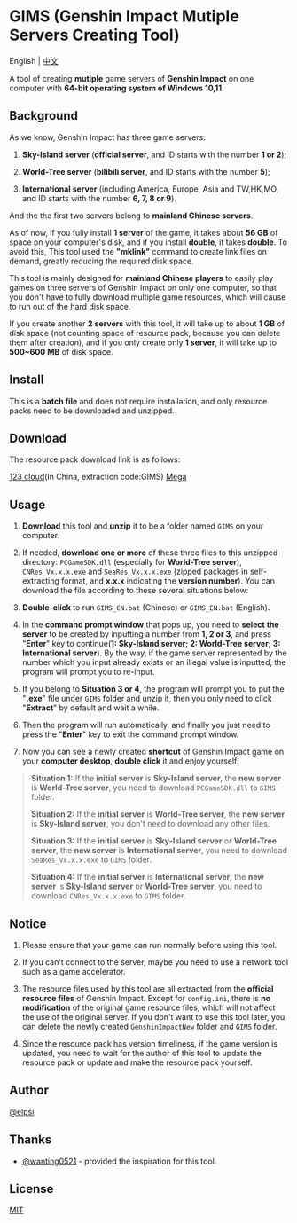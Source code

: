 # GIMS (Genshin Impact Mutiple Servers Creating Tool)

English | [中文](https://github.com/ELPSI/GIMS/blob/main/README.md)

A tool of creating **mutiple** game servers of **Genshin Impact** on one computer with **64-bit operating system of Windows 10,11**.

## Background
  As we know, Genshin Impact has three game servers:

1. **Sky-Island server** (**official server**, and ID starts with the number **1 or 2**);

2. **World-Tree server** (**bilibili server**, and ID starts with the number **5**);

3. **International server** (including America, Europe, Asia and TW,HK,MO, and ID starts with the number **6, 7, 8 or 9**).

And the the first two servers belong to **mainland Chinese servers**.

As of now, if you fully install **1 server** of the game, it takes about **56 GB** of space on your computer's disk, and if you install **double**, it takes **double**. To avoid this, This tool used the **"mklink"** command to create link files on demand, greatly reducing the required disk space.

This tool is mainly designed for **mainland Chinese players** to easily play games on three servers of Genshin Impact on only one computer, so that you don't have to fully download multiple game resources, which will cause to run out of the hard disk space. 

If you create another **2 servers** with this tool, it will take up to about **1 GB** of disk space (not counting space of resource pack, because you can delete them after creation), and if you only create only **1 server**, it will take up to **500~600 MB** of disk space.

## Install
This is a **batch file** and does not require installation, and only resource packs need to be downloaded and unzipped.

## Download
The resource pack download link is as follows:

[123 cloud](https://www.123pan.com/s/1ym7Vv-Ka6vd.html)(In China, extraction code:GIMS)
[Mega](https://mega.nz/folder/9Z1mVJKC#J7IncDd9njeXiRAje8p3VA)


## Usage
1. **Download** this tool and **unzip** it to be a folder named `GIMS` on your computer.

2. If needed, **download one or more** of these three files to this unzipped directory: `PCGameSDK.dll` (especially for **World-Tree server**), `CNRes_Vx.x.x.exe` and `SeaRes_Vx.x.x.exe` (zipped packages in self-extracting format, and **x.x.x** indicating the **version number**). You can download the file according to these several situations below:

3. **Double-click** to run `GIMS_CN.bat` (Chinese) or `GIMS_EN.bat` (English).

4. In the **command prompt window** that pops up, you need to **select the server** to be created by inputting a number from **1, 2 or 3**, and press "**Enter**" key to continue(**1: Sky-Island server; 2: World-Tree server; 3: International server**). By the way, if the game server represented by the number which you input already exists or an illegal value is inputted, the program will prompt you to re-input.

5. If you belong to **Situation 3 or 4**, the program will prompt you to put the "**.exe**" file under `GIMS` folder and unzip it, then you only need to click "**Extract**" by default and wait a while.

6. Then the program will run automatically, and finally you just need to press the "**Enter**" key to exit the command prompt window.

7. Now you can see a newly created **shortcut** of Genshin Impact game on your **computer desktop**, **double click** it and enjoy yourself!

> **Situation 1:** If the **initial server** is **Sky-Island server**, the **new server** is **World-Tree server**, you need to download `PCGameSDK.dll` to `GIMS` folder. 
>
> **Situation 2:** If the **initial server** is **World-Tree server**, the **new server** is **Sky-Island server**, you don't need to download any other files.
>
> **Situation 3:** If the **initial server** is **Sky-Island server** or **World-Tree server**, the **new server** is **International server**, you need to download `SeaRes_Vx.x.x.exe` to `GIMS` folder.
>
> **Situation 4:** If the **initial server** is **International server**, the **new server** is **Sky-Island server** or **World-Tree server**, you need to download `CNRes_Vx.x.x.exe` to `GIMS` folder.

## Notice
1. Please ensure that your game can run normally before using this tool.

2. If you can't connect to the server, maybe you need to use a network tool such as a game accelerator.

3. The resource files used by this tool are all extracted from the **official resource files** of Genshin Impact. Except for `config.ini`, there is **no modification** of the original game resource files, which will not affect the use of the original server. If you don't want to use this tool later, you can delete the newly created `GenshinImpactNew` folder and `GIMS` folder.

4. Since the resource pack has version timeliness, if the game version is updated, you need to wait for the author of this tool to update the resource pack or update and make the resource pack yourself.

## Author
[@elpsi](https://github.com/ELPSI)

## Thanks
- [@wanting0521](https://github.com/wanting0521) - provided the inspiration for this tool.

## License
[MIT](https://github.com/ELPSI/GIMS/blob/main/LICENSE)